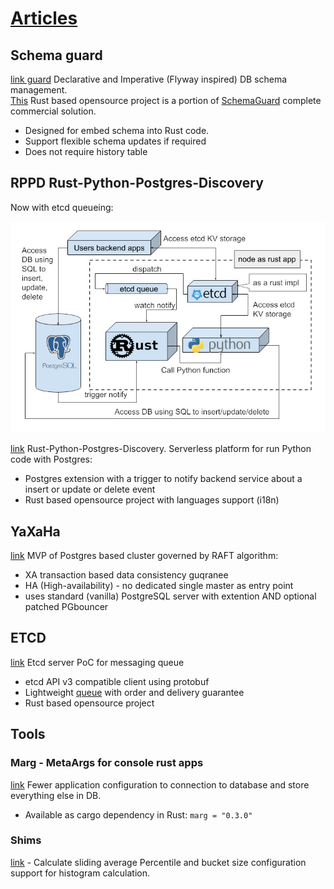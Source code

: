 # [Articles](https://vkrinitsyn.github.io)


## Schema guard
[link guard](/sg1/) 
Declarative and Imperative (Flyway inspired) DB schema management.   
[This](https://github.com/vkrinitsyn/schema_guard) Rust based opensource project is a portion of [SchemaGuard](/sg1/) complete commercial solution. 
- Designed for embed schema into Rust code.
- Support flexible schema updates if required
- Does not require history table

## RPPD Rust-Python-Postgres-Discovery
Now with etcd queueing:

![kdpw](arch.jpg)

[link](/rppd/) 
Rust-Python-Postgres-Discovery.
Serverless platform for run Python code with Postgres:
- Postgres extension with a trigger to notify backend service about a insert or update or delete event
- Rust based opensource project with languages support (i18n)


## YaXaHa
[link](/yt/)
MVP of Postgres based cluster governed by RAFT algorithm:
- XA transaction based data consistency guqranee
- HA (High-availability) - no dedicated single master as entry point  
- uses standard (vanilla) PostgreSQL server with extention AND optional patched PGbouncer


## ETCD 
[link](/etcd/)
Etcd server PoC for messaging queue   
- etcd API v3 compatible client using protobuf
- Lightweight [queue](https://github.com/vkrinitsyn/etcd/blob/main/queue.md) with order and delivery guarantee
- Rust based opensource project


## Tools

### Marg - MetaArgs for console rust apps
[link](https://github.com/vkrinitsyn/marg) 
Fewer application configuration to connection to database and store everything else in DB.
- Available as cargo dependency in Rust:
  ``` marg = "0.3.0" ```

### Shims
[link](https://github.com/vkrinitsyn/shim/) - Calculate sliding average
Percentile and bucket size configuration support for histogram calculation.
